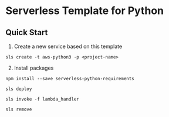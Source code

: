# Serverless Template for Python

## Quick Start

1. Create a new service based on this template

```
sls create -t aws-python3 -p <project-name>
```

2. Install packages
```
npm install --save serverless-python-requirements
```

```
sls deploy
```

```
sls invoke -f lambda_handler
```

```
sls remove
```
